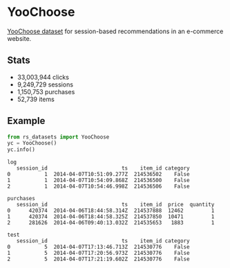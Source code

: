 # YooChoose

[YooChoose dataset](https://2015.recsyschallenge.com/challenge.html) 
for session-based recommendations in an e-commerce website.


## Stats
- 33,003,944 clicks
- 9,249,729 sessions
- 1,150,753 purchases
- 52,739 items


## Example

```python
from rs_datasets import YooChoose
yc = YooChoose()
yc.info()
```
```text
log
   session_id                        ts    item_id category
0           1  2014-04-07T10:51:09.277Z  214536502    False
1           1  2014-04-07T10:54:09.868Z  214536500    False
2           1  2014-04-07T10:54:46.998Z  214536506    False

purchases
   session_id                        ts    item_id  price  quantity
0      420374  2014-04-06T18:44:58.314Z  214537888  12462         1
1      420374  2014-04-06T18:44:58.325Z  214537850  10471         1
2      281626  2014-04-06T09:40:13.032Z  214535653   1883         1

test
   session_id                        ts    item_id category
0           5  2014-04-07T17:13:46.713Z  214530776    False
1           5  2014-04-07T17:20:56.973Z  214530776    False
2           5  2014-04-07T17:21:19.602Z  214530776    False
```
